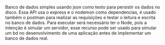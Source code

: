 Banco de dados simples usando json como texto para persistir os dados no disco.
Essa API usa o express e o nodemon como dependencias, é usado também o postman para realizar as requisições e testar o leitura e escrita no banco de dados.
Para executar será necessário ter o Node, pois a intenção é simular um servidor, esse recurso pode ser usado para simular um bd no desenvolvimento de uma aplicação antes de implementar um banco de dados real.